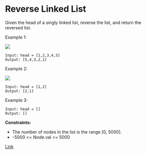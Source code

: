 # Reverse Linked List

Given the head of a singly linked list, reverse the list, and return the reversed list.


Example 1:

![](https://assets.leetcode.com/uploads/2021/02/19/rev1ex1.jpg)

```
Input: head = [1,2,3,4,5]
Output: [5,4,3,2,1]
```

Example 2:

![](https://assets.leetcode.com/uploads/2021/02/19/rev1ex2.jpg)

```
Input: head = [1,2]
Output: [2,1]
```

Example 3:
```
Input: head = []
Output: []
```

**Constraints:**
- The number of nodes in the list is the range [0, 5000].
- -5000 <= Node.val <= 5000

[Link](https://leetcode.com/problems/reverse-linked-list/)